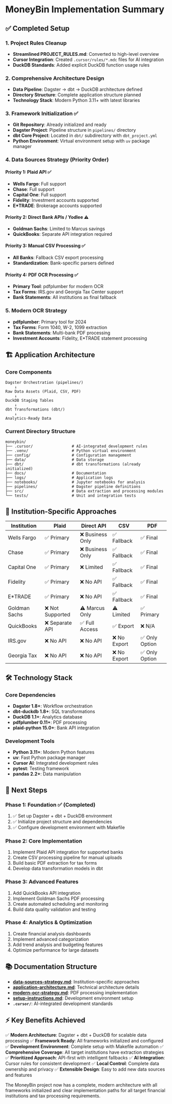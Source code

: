 # MoneyBin Implementation Summary

## ✅ Completed Setup

### 1. Project Rules Cleanup

- **Streamlined PROJECT_RULES.md**: Converted to high-level overview
- **Cursor Integration**: Created `.cursor/rules/*.mdc` files for AI integration
- **DuckDB Standards**: Added explicit DuckDB function usage rules

### 2. Comprehensive Architecture Design

- **Data Pipeline**: Dagster → dbt → DuckDB architecture defined
- **Directory Structure**: Complete application structure planned
- **Technology Stack**: Modern Python 3.11+ with latest libraries

### 3. Framework Initialization ✅

- **Git Repository**: Already initialized and ready
- **Dagster Project**: Pipeline structure in `pipelines/` directory
- **dbt Core Project**: Located in `dbt/` subdirectory with `dbt_project.yml`
- **Python Environment**: Virtual environment setup with `uv` package manager

### 4. Data Sources Strategy (Priority Order)

#### Priority 1: Plaid API ✅

- **Wells Fargo**: Full support
- **Chase**: Full support
- **Capital One**: Full support
- **Fidelity**: Investment accounts supported
- **E*TRADE**: Brokerage accounts supported

#### Priority 2: Direct Bank APIs / Yodlee ⚠️

- **Goldman Sachs**: Limited to Marcus savings
- **QuickBooks**: Separate API integration required

#### Priority 3: Manual CSV Processing ✅

- **All Banks**: Fallback CSV export processing
- **Standardization**: Bank-specific parsers defined

#### Priority 4: PDF OCR Processing ✅

- **Primary Tool**: pdfplumber for modern OCR
- **Tax Forms**: IRS.gov and Georgia Tax Center support
- **Bank Statements**: All institutions as final fallback

### 5. Modern OCR Strategy

- **pdfplumber**: Primary tool for 2024
- **Tax Forms**: Form 1040, W-2, 1099 extraction
- **Bank Statements**: Multi-bank PDF processing
- **Investment Accounts**: Fidelity, E*TRADE statement processing

## 🏗️ Application Architecture

### Core Components

```text
Dagster Orchestration (pipelines/)
    ↓
Raw Data Assets (Plaid, CSV, PDF)
    ↓
DuckDB Staging Tables
    ↓
dbt Transformations (dbt/)
    ↓
Analytics-Ready Data
```

### Current Directory Structure

```text
moneybin/
├── .cursor/                 # AI-integrated development rules
├── .venv/                   # Python virtual environment
├── config/                  # Configuration management
├── data/                    # Data storage
├── dbt/                     # dbt transformations (already initialized)
├── docs/                    # Documentation
├── logs/                    # Application logs
├── notebooks/               # Jupyter notebooks for analysis
├── pipelines/               # Dagster pipeline definitions
├── src/                     # Data extraction and processing modules
└── tests/                   # Unit and integration tests
```

## 🎯 Institution-Specific Approaches

| Institution | Plaid | Direct API | CSV | PDF |
|-------------|-------|------------|-----|-----|
| Wells Fargo | ✅ Primary | ❌ Business Only | ✅ Fallback | ✅ Final |
| Chase | ✅ Primary | ❌ Business Only | ✅ Fallback | ✅ Final |
| Capital One | ✅ Primary | ❌ Limited | ✅ Fallback | ✅ Final |
| Fidelity | ✅ Primary | ❌ No API | ✅ Fallback | ✅ Final |
| E*TRADE | ✅ Primary | ❌ No API | ✅ Fallback | ✅ Final |
| Goldman Sachs | ❌ Not Supported | ⚠️ Marcus Only | ⚠️ Limited | ✅ Primary |
| QuickBooks | ❌ Separate API | ✅ Full Access | ✅ Export | ❌ N/A |
| IRS.gov | ❌ No API | ❌ No API | ❌ No Export | ✅ Only Option |
| Georgia Tax | ❌ No API | ❌ No API | ❌ No Export | ✅ Only Option |

## 🛠️ Technology Stack

### Core Dependencies

- **Dagster 1.8+**: Workflow orchestration
- **dbt-duckdb 1.8+**: SQL transformations
- **DuckDB 1.1+**: Analytics database
- **pdfplumber 0.11+**: PDF processing
- **plaid-python 15.0+**: Bank API integration

### Development Tools

- **Python 3.11+**: Modern Python features
- **uv**: Fast Python package manager
- **Cursor AI**: Integrated development rules
- **pytest**: Testing framework
- **pandas 2.2+**: Data manipulation

## 🚀 Next Steps

### Phase 1: Foundation ✅ (Completed)

1. ✅ Set up Dagster + dbt + DuckDB environment
2. ✅ Initialize project structure and dependencies
3. ✅ Configure development environment with Makefile

### Phase 2: Core Implementation

1. Implement Plaid API integration for supported banks
2. Create CSV processing pipeline for manual uploads
3. Build basic PDF extraction for tax forms
4. Develop data transformation models in dbt

### Phase 3: Advanced Features

1. Add QuickBooks API integration
2. Implement Goldman Sachs PDF processing
3. Create automated scheduling and monitoring
4. Build data quality validation and testing

### Phase 4: Analytics & Optimization

1. Create financial analysis dashboards
2. Implement advanced categorization
3. Add trend analysis and budgeting features
4. Optimize performance for large datasets

## 📚 Documentation Structure

- **[data-sources-strategy.md](data-sources-strategy.md)**: Institution-specific approaches
- **[application-architecture.md](application-architecture.md)**: Technical architecture details
- **[modern-ocr-strategy.md](modern-ocr-strategy.md)**: PDF processing implementation
- **[setup-instructions.md](setup-instructions.md)**: Development environment setup
- **`.cursor/`**: AI-integrated development standards

## ⚡ Key Benefits Achieved

✅ **Modern Architecture**: Dagster + dbt + DuckDB for scalable data processing
✅ **Framework Ready**: All frameworks initialized and configured
✅ **Development Environment**: Complete setup with Makefile automation
✅ **Comprehensive Coverage**: All target institutions have extraction strategies
✅ **Prioritized Approach**: API-first with intelligent fallbacks
✅ **AI Integration**: Cursor rules for consistent development
✅ **Local Control**: Complete data ownership and privacy
✅ **Extensible Design**: Easy to add new data sources and features

The MoneyBin project now has a complete, modern architecture with all frameworks initialized and clear implementation paths for all target financial institutions and tax processing requirements.
